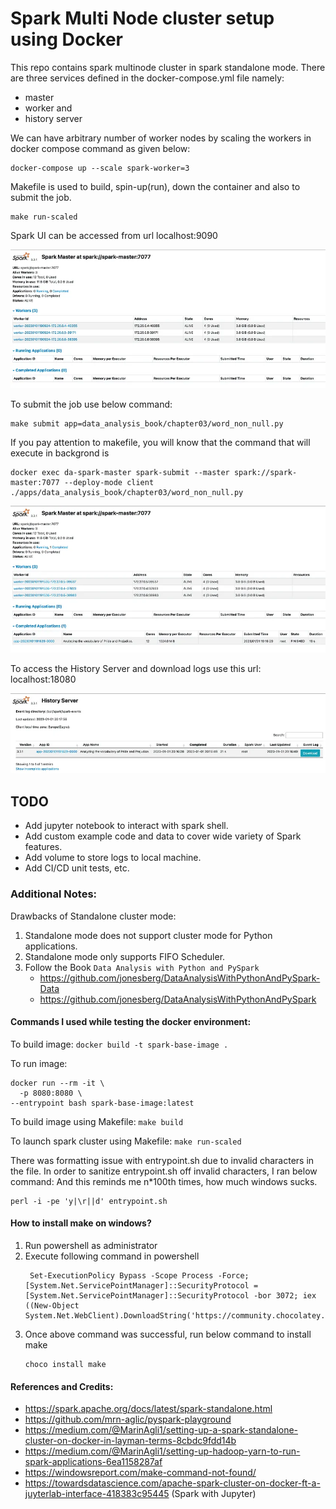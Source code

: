 # Spark Multi Node cluster setup using Docker
This repo contains spark multinode cluster in spark standalone mode.
There are three services defined in the docker-compose.yml file namely:
- master
- worker and 
- history server

We can have arbitrary number of worker nodes by scaling the workers in docker compose command as given below:

```commandline
docker-compose up --scale spark-worker=3
```

Makefile is used to build, spin-up(run), down the container and also to submit the job.
```commandline
make run-scaled
```
Spark UI can be accessed from url localhost:9090

![img.png](resources%2Fspark_ui.png)


To submit the job use below command:
```commandline
make submit app=data_analysis_book/chapter03/word_non_null.py
```
If you pay attention to makefile, you will know that the command that will execute in backgrond is

```commandline
docker exec da-spark-master spark-submit --master spark://spark-master:7077 --deploy-mode client ./apps/data_analysis_book/chapter03/word_non_null.py
```

![spark_application.png](resources%2Fspark_application.png)


To access the History Server and download logs use this url:
localhost:18080 

![history_server.png](resources%2Fhistory_server.png)


## TODO
- Add jupyter notebook to interact with spark shell.
- Add custom example code and data to cover wide variety of Spark features.
- Add volume to store logs to local machine.
- Add CI/CD unit tests, etc. 

### Additional Notes:
Drawbacks of Standalone cluster mode:
1. Standalone mode does not support cluster mode for Python applications.
2. Standalone mode only supports FIFO Scheduler.
3. Follow the Book `Data Analysis with Python and PySpark`
   - https://github.com/jonesberg/DataAnalysisWithPythonAndPySpark-Data
   - https://github.com/jonesberg/DataAnalysisWithPythonAndPySpark



#### Commands I used while testing the docker environment:

To build image: 
`docker build -t spark-base-image .`

To run image:
```
docker run --rm -it \
  -p 8080:8080 \
--entrypoint bash spark-base-image:latest
```

To build image using Makefile:
`make build`

To launch spark cluster using Makefile:
`make run-scaled`


There was formatting issue with entrypoint.sh due to invalid characters in the file.
In order to sanitize entrypoint.sh off invalid characters, I ran below command: 
And this reminds me n*100th times, how much windows sucks. 
```
perl -i -pe 'y|\r||d' entrypoint.sh
```

#### How to install make on windows?
1. Run powershell as administrator
2. Execute following command in powershell
   ```
    Set-ExecutionPolicy Bypass -Scope Process -Force; [System.Net.ServicePointManager]::SecurityProtocol = [System.Net.ServicePointManager]::SecurityProtocol -bor 3072; iex ((New-Object System.Net.WebClient).DownloadString('https://community.chocolatey.org/install.ps1')) 
    ```
3. Once above command was successful, run below command to install make
   ```
   choco install make
   ```

#### References and Credits:
- https://spark.apache.org/docs/latest/spark-standalone.html
- https://github.com/mrn-aglic/pyspark-playground
- https://medium.com/@MarinAgli1/setting-up-a-spark-standalone-cluster-on-docker-in-layman-terms-8cbdc9fdd14b 
- https://medium.com/@MarinAgli1/setting-up-hadoop-yarn-to-run-spark-applications-6ea1158287af 
- https://windowsreport.com/make-command-not-found/
- https://towardsdatascience.com/apache-spark-cluster-on-docker-ft-a-juyterlab-interface-418383c95445 (Spark with Jupyter)